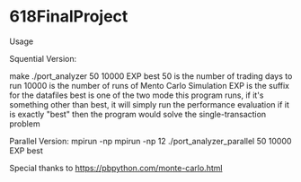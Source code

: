 # 618FinalProject

Usage

Squential Version:

make
./port_analyzer 50 10000 EXP best
50 is the number of trading days to run
10000 is the number of runs of Mento Carlo Simulation
EXP is the suffix for the datafiles
best is one of the two mode this program runs, if it's something other than best, it will simply run the performance evaluation
if it is exactly "best" then the program would solve the single-transaction problem

Parallel Version:
mpirun -np mpirun -np 12 ./port_analyzer_parallel 50 10000 EXP best

Special thanks to 
https://pbpython.com/monte-carlo.html
